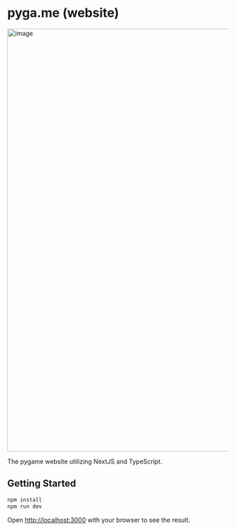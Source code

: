 # pyga.me (website)

<img width="962" alt="image" src="https://user-images.githubusercontent.com/35881688/218413205-6e53b019-b3b7-462f-8699-f2f4c585c127.png">

The pygame website utilizing NextJS and TypeScript.

## Getting Started

```bash
npm install
npm run dev
```

Open [http://localhost:3000](http://localhost:3000) with your browser to see the result.
